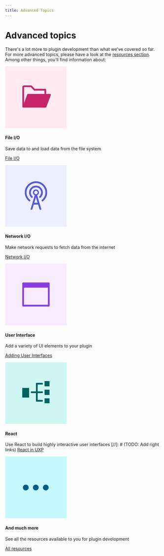 ```yaml
---
title: Advanced Topics
---
```


# Advanced topics

There's a lot more to plugin development than what we've covered so far. For more advanced topics, please have a look at the [resources section](). Among other things, you'll find information about:

<MiniResourceCard slots="image,heading,text,link" repeat="5" theme="lightest" inRow="3"/>

![Folder icon](file.jpg)

#### File I/O

Save data to and load data from the file system

[File I/O](../../resources/recipes/file-operation/)

![Network icon](network.jpg)

#### Network I/O

Make network requests to fetch data from the internet

[Network I/O](../../resources/recipes/network/)

![Application window icon](ui.jpg)

#### User Interface

Add a variety of UI elements to your plugin

[Adding User Interfaces](../../resources/fundamentals/create-ui/)

![Complex hierarchical component structure icon](react.jpg)

#### React

Use React to build highly interactive user interfaces
[//]: # (TODO: Add right links)
[React in UXP](#)

![Ellipsis](more.jpg)

#### And much more

See all the resources available to you for plugin development

[All resources](../../resources/)

